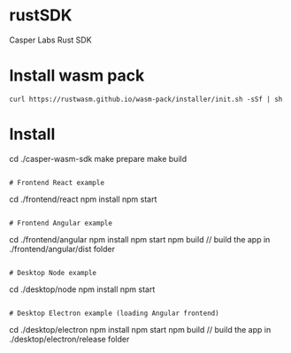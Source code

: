 # rustSDK

Casper Labs Rust SDK

# Install wasm pack

```shell
curl https://rustwasm.github.io/wasm-pack/installer/init.sh -sSf | sh
```

# Install

cd ./casper-wasm-sdk
make prepare
make build

```

# Frontend React example

```

cd ./frontend/react
npm install
npm start

```

# Frontend Angular example

```

cd ./frontend/angular
npm install
npm start
npm build // build the app in ./frontend/angular/dist folder

```

# Desktop Node example

```

cd ./desktop/node
npm install
npm start

```

# Desktop Electron example (loading Angular frontend)

```

cd ./desktop/electron
npm install
npm start
npm build // build the app in ./desktop/electron/release folder

```


```
